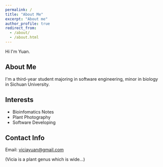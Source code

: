 ```yaml
---
permalink: /
title: "About Me"
excerpt: "About me"
author_profile: true
redirect_from: 
  - /about/
  - /about.html
---
```


Hi I'm Yuan.

## About Me
I'm a third-year student majoring in software engineering, minor in biology in Sichuan University.

## Interests
* Bioinfomatics Notes
* Plant Photography
* Software Developing

## Contact Info
Email: viciayuan@gmail.com

(Vicia is a plant genus which is wide...)


